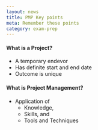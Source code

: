 ```yaml
---
layout: news
title: PMP Key points
meta: Remember these points
category: exam-prep
---
```

#### What is a Project?
* A temporary endevor
* Has definite start and end date
* Outcome is unique

#### What is Project Management?
* Application of
  * Knowledge,
  * Skills, and
  * Tools and Techniques
